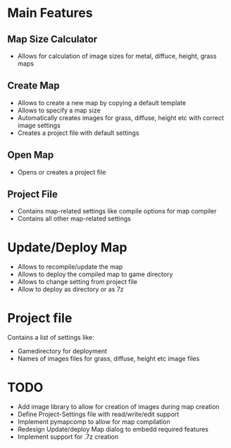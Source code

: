 # Main Features
## Map Size Calculator
* Allows for calculation of image sizes for metal, diffuce, height, grass maps

## Create Map
* Allows to create a new map by copying a default template
* Allows to specify a map size
* Automatically creates images for grass, diffuse, height etc with correct image settings
* Creates a project file with default settings

## Open Map
* Opens or creates a project file

## Project File
* Contains map-related settings like compile options for map compiler
* Contains all other map-related settings

# Update/Deploy Map
* Allows to recompile/update the map
* Allows to deploy the compiled map to game directory
* Allows to change setting from project file
* Allow to deploy as directory or as 7z

# Project file
Contains a list of settings like:
* Gamedirectory for deployment
* Names of images files for grass, diffuse, height etc image files

# TODO
* Add image library to allow for creation of images during map creation
* Define Project-Settings file with read/write/edit support
* Implement pymapcomp to allow for map compilation
* Redesign Update/deploy Map dialog to embedd required features
* Implement support for .7z creation
